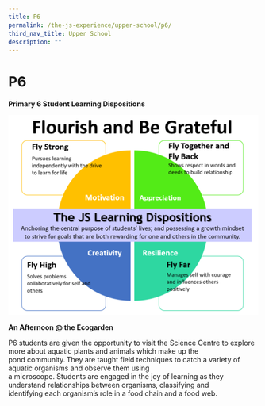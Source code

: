 ```yaml
---
title: P6
permalink: /the-js-experience/upper-school/p6/
third_nav_title: Upper School
description: ""
---
```

# **P6**

**Primary 6 Student Learning Dispositions**

![](/images/13.png)

**An Afternoon @ the Ecogarden**

P6 students are given the opportunity to visit the Science Centre to explore more about aquatic plants and animals which make up the  
pond community. They are taught field techniques to catch a variety of aquatic organisms and observe them using  
a microscope. Students are engaged in the joy of learning as they understand relationships between organisms, classifying and  
identifying each organism’s role in a food chain and a food web.